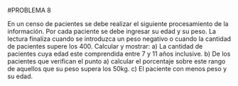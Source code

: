 #PROBLEMA 8

En un censo de pacientes se debe realizar el siguiente procesamiento de la información. Por cada 
paciente se debe ingresar su edad y su peso. La lectura finaliza cuando se introduzca un peso 
negativo o cuando la cantidad de pacientes supere los 400. Calcular y mostrar: 
a) La cantidad de pacientes cuya edad este comprendida entre 7 y 11 años inclusive. 
b) De los pacientes que verifican el punto a) calcular el porcentaje sobre este rango de aquellos que 
su peso supera los 50kg. 
c) El paciente con menos peso y su edad.